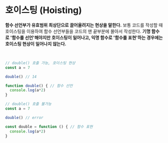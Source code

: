 # 호이스팅 (Hoisting)

**함수 선언부가 유효범위 최상단으로 끌어올려지는 현상을 말한다.** 보통 코드를 작성할 때 호이스팅을 이용하여 함수 선언부들을 코드의 맨 끝부분에 몰아서 작성한다. **기명 함수로 '함수를 선언'해야지만 호이스팅이 일어나고, 익명 함수로 '함수를 표현'하는 경우에는 호이스팅 현상이 일어나지 않는다.**

<br>

```javascript
// double() 호출 가능, 호이스팅 현상
const a = 7

double() // 14

function double() { // 함수 선언
  console.log(a*2)
}
```


```javascript
// double() 호출 불가능
const a = 7

double() // error

const double = function () { // 함수 표현
  console.log(a*2)
}
```
